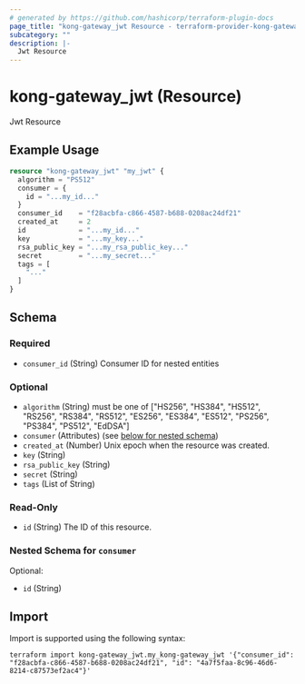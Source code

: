 ```yaml
---
# generated by https://github.com/hashicorp/terraform-plugin-docs
page_title: "kong-gateway_jwt Resource - terraform-provider-kong-gateway"
subcategory: ""
description: |-
  Jwt Resource
---
```


# kong-gateway_jwt (Resource)

Jwt Resource

## Example Usage

```terraform
resource "kong-gateway_jwt" "my_jwt" {
  algorithm = "PS512"
  consumer = {
    id = "...my_id..."
  }
  consumer_id    = "f28acbfa-c866-4587-b688-0208ac24df21"
  created_at     = 2
  id             = "...my_id..."
  key            = "...my_key..."
  rsa_public_key = "...my_rsa_public_key..."
  secret         = "...my_secret..."
  tags = [
    "..."
  ]
}
```

<!-- schema generated by tfplugindocs -->
## Schema

### Required

- `consumer_id` (String) Consumer ID for nested entities

### Optional

- `algorithm` (String) must be one of ["HS256", "HS384", "HS512", "RS256", "RS384", "RS512", "ES256", "ES384", "ES512", "PS256", "PS384", "PS512", "EdDSA"]
- `consumer` (Attributes) (see [below for nested schema](#nestedatt--consumer))
- `created_at` (Number) Unix epoch when the resource was created.
- `key` (String)
- `rsa_public_key` (String)
- `secret` (String)
- `tags` (List of String)

### Read-Only

- `id` (String) The ID of this resource.

<a id="nestedatt--consumer"></a>
### Nested Schema for `consumer`

Optional:

- `id` (String)

## Import

Import is supported using the following syntax:

```shell
terraform import kong-gateway_jwt.my_kong-gateway_jwt '{"consumer_id": "f28acbfa-c866-4587-b688-0208ac24df21", "id": "4a7f5faa-8c96-46d6-8214-c87573ef2ac4"}'
```

